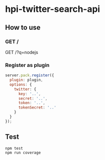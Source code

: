 # hpi-twitter-search-api

## How to use

### GET /
GET /?q=nodejs

### Register as plugin
``` javascript
server.pack.register({
  plugin: plugin,
  options: {
    twitter: {
      key: '..',
      secret: '..',
      token: '..',
      tokenSecret: '..'
    }
  }
});
```

## Test
`npm test`  
`npm run coverage`
